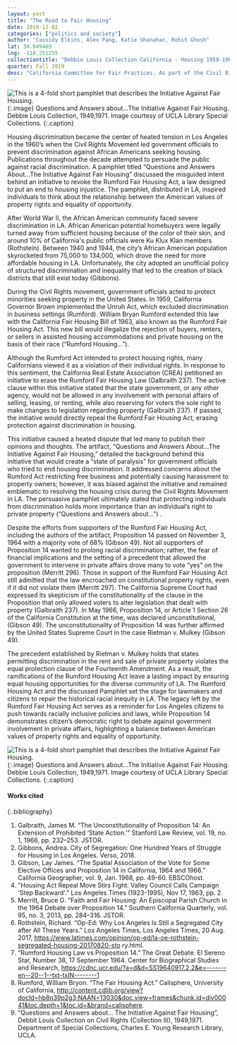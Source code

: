 ```yaml
---
layout: post
title: "The Road to Fair Housing"
date: 2019-12-02
categories: ["politics and society"]
author: "Cassidy Elkins, Alex Pang, Katie Shanahan, Rohit Ghosh"
lat: 34.049469
lng: -118.251255
collectiontitle: "Debbie Louis Collection California - Housing 1959-1964, UCLA Library Special Collections"
quarter: Fall 2019
desc: "California Committee for Fair Practices. As part of the Civil Rights Movement, Los Angeles passed legislation that prohibited discrimination in the renting and sale of housing. Those who opposed this legislation attempted to repeal it with the proposition described in the artifact."
---
```


![This is a 4-fold short pamphlet that describes the Initiative Against Fair Housing.](images/theinitiativeagainstfairhousing1.jpg)
   {:.image}
Questions and Answers about...The Initiative Against Fair Housing. Debbie Louis Collection, 1949,1971. Image courtesy of UCLA Library Special Collections.
   {:.caption}
   
Housing discrimination became the center of heated tension in Los Angeles in the 1960’s when the Civil Rights Movement led government officials to prevent discrimination against African Americans seeking housing. Publications throughout the decade attempted to persuade the public against racial discrimination. A pamphlet titled “Questions and Answers About…The Initiative Against Fair Housing” discussed the misguided intent behind an initiative to revoke the Rumford Fair Housing Act, a law designed to put an end to housing injustice. The pamphlet, distributed in LA, inspired individuals to think about the relationship between the American values of property rights and equality of opportunity. 

After World War II, the African American community faced severe discrimination in LA. African American potential homebuyers were legally turned away from sufficient housing because of the color of their skin, and around 10% of California's public officials were Ku Klux Klan members (Rothstein). Between 1940 and 1944, the city’s African American population skyrocketed from 75,000 to 134,000, which drove the need for more affordable housing in LA. Unfortunately, the city adopted an unofficial policy of structured discrimination and inequality that led to the creation of black districts that still exist today (Gibbons). 

During the Civil Rights movement, government officials acted to protect minorities seeking property in the United States. In 1959,  California Governor Brown implemented the Unruh Act, which excluded discrimination in business settings (Rumford). William Bryan Rumford extended this law with the California Fair Housing Bill of 1963, also known as the Rumford Fair Housing Act. This new bill would illegalize the rejection of buyers, renters, or sellers in assisted housing accommodations and private housing on the basis of their race (“Rumford Housing…”). 

Although the Rumford Act intended to protect housing rights, many Californians viewed it as a violation of their individual rights. In response to this sentiment, the California Real Estate Association (CREA) petitioned an initiative to erase the Rumford Fair Housing Law (Galbraith 237). The active clause within this initiative stated that the state government, or any other agency, would not be allowed in any involvement with personal affairs of selling, leasing, or renting, while also reserving for voters the sole right to make changes to legislation regarding property (Galbraith 237). If passed, the initiative would directly repeal the Rumford Fair Housing Act, erasing protection against discrimination in housing. 

This initiative caused a heated dispute that led many to publish their opinions and thoughts. The artifact, “Questions and Answers About…The Initiative Against Fair Housing,” detailed the background behind this initiative that would create a “state of paralysis” for government officials who tried to end housing discrimination. It addressed concerns about the Rumford Act restricting free business and potentially causing harassment to property owners; however, it was biased against the initiative and remained emblematic to resolving the housing crisis during the Civil Rights Movement in LA. The persuasive pamphlet ultimately stated that protecting individuals from discrimination holds more importance than an individual’s right to private property (“Questions and Answers about…”) . 

Despite the efforts from supporters of the Rumford Fair Housing Act, including the authors of the artifact, Proposition 14 passed on November 3, 1964 with a majority vote of 68% (Gibson 49). Not all supporters of Proposition 14 wanted to prolong racial discrimination; rather, the fear of financial implications and the setting of a precedent that allowed the government to intervene in private affairs drove many to vote “yes” on the proposition (Merritt 296). Those in support of the Rumford Fair Housing Act still admitted that the law encroached on constitutional property rights, even if it did not violate them (Merritt 297). The California Supreme Court had expressed its skepticism of the constitutionality of the clause in the Proposition that only allowed voters to alter legislation that dealt with property (Galbraith 237). In May 1966, Proposition 14, or Article 1 Section 26 of the California Constitution at the time, was declared unconstitutional, (Gibson 49). The unconstitutionality of Proposition 14 was further affirmed by the United States Supreme Court in the case Rietman v. Mulkey (Gibson 49). 

The precedent established by Rietman v. Mulkey holds that states permitting discrimination in the rent and sale of private property violates the equal protection clause of the Fourteenth Amendment. As a result, the ramifications of the Rumford Housing Act leave a lasting impact by ensuring equal housing opportunities for the diverse community of LA. The Rumford Housing Act and the discussed Pamphlet set the stage for lawmakers and citizens to repair the historical racial inequity in LA. The legacy left by the Rumford Fair Housing Act serves as a reminder for Los Angeles citizens to push towards racially inclusive policies and laws, while Proposition 14 demonstrates citizen’s democratic right to debate against government involvement in private affairs, highlighting a balance between American values of property rights and equality of opportunity.

![This is a 4-fold short pamphlet that describes the Initiative Against Fair Housing.](images/theinitiativeagainstfairhousing2.jpg)
   {:.image}
Questions and Answers about...The Initiative Against Fair Housing. Debbie Louis Collection, 1949,1971. Image courtesy of UCLA Library Special Collections.
   {:.caption}

#### Works cited

{:.bibliography}
1. Galbraith, James M. “The Unconstitutionality of Proposition 14: An Extension of Prohibited ‘State Action.’” Stanford Law Review, vol. 19, no. 1, 1966, pp. 232–253. JSTOR.
2. Gibbons, Andrea. City of Segregation: One Hundred Years of Struggle for Housing in Los Angeles. Verso, 2018.
3. Gibson, Lay James. “The Spatial Association of the Vote for Some Elective Offices and Proposition 14 in California, 1964 and 1966.” California Geographer, vol. 9, Jan. 1968, pp. 49-60. EBSCOhost.
4. "Housing Act Repeal Move Stirs Fight: Valley Council Calls Campaign 'Step Backward'." Los Angeles Times (1923-1995), Nov 17, 1963, pp. 2.
5. Merritt, Bruce G. “Faith and Fair Housing: An Episcopal Parish Church in the 1964 Debate over Proposition 14.” Southern California Quarterly, vol. 95, no. 3, 2013, pp. 284–316. JSTOR.
6. Rothstein, Richard. “Op-Ed: Why Los Angeles Is Still a Segregated City after All These Years.” Los Angeles Times, Los Angeles Times, 20 Aug. 2017, https://www.latimes.com/opinion/op-ed/la-oe-rothstein-segregated-housing-20170820-sto
ry.html.
7. “Rumford Housing Law vs Proposition 14.” The Great Debate. El Sereno Star, Number 38, 17 September 1964. Center for Biographical Studies and Research, https://cdnc.ucr.edu/?a=d&d=SS19640917.2.2&e=-------en--20--1--txt-txIN--------1
8. Rumford, William Bryon. “The Fair Housing Act.” Calisphere, University of California, http://content.cdlib.org/view?docId=hb8n39p2g3;NAAN=13030&doc.view=frames&chunk.id=div00041&toc.depth=1&toc.id=&brand=calisphere.
9. “Questions and Answers about… The Initiative Against Fair Housing”, Debbit Louis Collection on Civil Rights (Collection III), 1949,1971. Department of Special Collections, Charles E. Young Research Library, UCLA.
